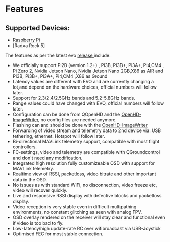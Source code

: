 # Features

## Supported Devices:
* [Raspberry Pi](#/hardware/raspberry.md)
* [Radxa Rock 5]

The features as per the latest evo [release ](https://github.com/OpenHD/OpenHD/releases)include:

* We officially support Pi2B (version 1.2+) , Pi3B, Pi3B+, Pi3A+, Pi4,CM4 , Pi Zero 2, Nvidia Jetson Nano, Nvidia Jetson Nano 2GB,X86 as AIR and Pi3B, Pi3B+, Pi3A+, Pi4,CM4 ,X86 as Ground
* Latency values are different with EVO and are currently changing a lot,and depend on the hardware choices, official numbers will follow later.
* Support for 2.3/2.4/2.5GHz bands and 5.2-5.8GHz bands.
* Range values could have changed with EVO, official numbers will follow later.
* Configuration can be done from QOpenHD and the [OpenHD-ImageWriter](https://openhdfpv.org/downloads/), no config files are needed anymore.
* Flashing can and should be done with the [OpenHD-ImageWriter](https://openhdfpv.org/downloads/)
* Forwarding of video stream and telemetry data to 2nd device via: USB tethering, ethernet. Hotspot will follow later.
* Bi-directional MAVLink telemetry support, compatible with most flight controllers.
* FC-settings, video and telemetry are compatible with QGroundcontrol and don't need any modification.
* Integrated high resolution fully customizeable OSD with support for MAVLink telemetry.
* Realtime view of RSSI, packetloss, video bitrate and other important data in the OSD.
* No issues as with standard WiFi, no disconnection, video freeze etc, video will recover quickly.
* Live and responsive RSSI display with defective blocks and packetloss display.
* Video reception is very stable even in difficult multipathing environments, no constant glitching as seen with analog FPV.
* OSD overlay rendered on the receiver will stay clear and functional even if video is too bad to fly.
* Low-latency/high update-rate RC over wifibroadcast via USB-Joystick
* Optimised FEC for most stable connection.
